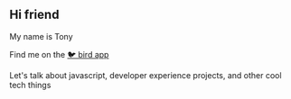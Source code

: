 ## Hi friend

My name is Tony

Find me on the [🐦&nbsp;bird app](https://twitter.com/cephalization)

Let's talk about javascript, developer experience projects, and other cool tech things
